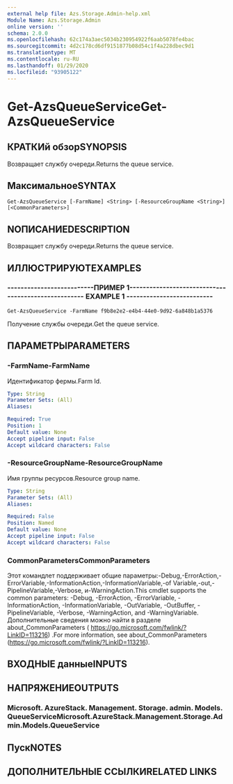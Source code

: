 ```yaml
---
external help file: Azs.Storage.Admin-help.xml
Module Name: Azs.Storage.Admin
online version: ''
schema: 2.0.0
ms.openlocfilehash: 62c174a3aec5034b230954922f6aab5078fe4bac
ms.sourcegitcommit: 4d2c178cd6df9151877b08d54c1f4a228dbec9d1
ms.translationtype: MT
ms.contentlocale: ru-RU
ms.lasthandoff: 01/29/2020
ms.locfileid: "93905122"
---
```

# <span data-ttu-id="1b000-101">Get-AzsQueueService</span><span class="sxs-lookup"><span data-stu-id="1b000-101">Get-AzsQueueService</span></span>

## <span data-ttu-id="1b000-102">КРАТКИй обзор</span><span class="sxs-lookup"><span data-stu-id="1b000-102">SYNOPSIS</span></span>
<span data-ttu-id="1b000-103">Возвращает службу очереди.</span><span class="sxs-lookup"><span data-stu-id="1b000-103">Returns the queue service.</span></span>

## <span data-ttu-id="1b000-104">Максимальное</span><span class="sxs-lookup"><span data-stu-id="1b000-104">SYNTAX</span></span>

```
Get-AzsQueueService [-FarmName] <String> [-ResourceGroupName <String>] [<CommonParameters>]
```

## <span data-ttu-id="1b000-105">NОПИСАНИЕ</span><span class="sxs-lookup"><span data-stu-id="1b000-105">DESCRIPTION</span></span>
<span data-ttu-id="1b000-106">Возвращает службу очереди.</span><span class="sxs-lookup"><span data-stu-id="1b000-106">Returns the queue service.</span></span>

## <span data-ttu-id="1b000-107">ИЛЛЮСТРИРУЮТ</span><span class="sxs-lookup"><span data-stu-id="1b000-107">EXAMPLES</span></span>

### <span data-ttu-id="1b000-108">--------------------------ПРИМЕР 1--------------------------</span><span class="sxs-lookup"><span data-stu-id="1b000-108">-------------------------- EXAMPLE 1 --------------------------</span></span>
```
Get-AzsQueueService -FarmName f9b8e2e2-e4b4-44e0-9d92-6a848b1a5376
```

<span data-ttu-id="1b000-109">Получение службы очереди.</span><span class="sxs-lookup"><span data-stu-id="1b000-109">Get the queue service.</span></span>

## <span data-ttu-id="1b000-110">ПАРАМЕТРЫ</span><span class="sxs-lookup"><span data-stu-id="1b000-110">PARAMETERS</span></span>

### <span data-ttu-id="1b000-111">-FarmName</span><span class="sxs-lookup"><span data-stu-id="1b000-111">-FarmName</span></span>
<span data-ttu-id="1b000-112">Идентификатор фермы.</span><span class="sxs-lookup"><span data-stu-id="1b000-112">Farm Id.</span></span>

```yaml
Type: String
Parameter Sets: (All)
Aliases: 

Required: True
Position: 1
Default value: None
Accept pipeline input: False
Accept wildcard characters: False
```

### <span data-ttu-id="1b000-113">-ResourceGroupName</span><span class="sxs-lookup"><span data-stu-id="1b000-113">-ResourceGroupName</span></span>
<span data-ttu-id="1b000-114">Имя группы ресурсов.</span><span class="sxs-lookup"><span data-stu-id="1b000-114">Resource group name.</span></span>

```yaml
Type: String
Parameter Sets: (All)
Aliases: 

Required: False
Position: Named
Default value: None
Accept pipeline input: False
Accept wildcard characters: False
```

### <span data-ttu-id="1b000-115">CommonParameters</span><span class="sxs-lookup"><span data-stu-id="1b000-115">CommonParameters</span></span>
<span data-ttu-id="1b000-116">Этот командлет поддерживает общие параметры:-Debug,-ErrorAction,-ErrorVariable,-InformationAction,-InformationVariable,-of Variable,-out,-PipelineVariable,-Verbose, и-WarningAction.</span><span class="sxs-lookup"><span data-stu-id="1b000-116">This cmdlet supports the common parameters: -Debug, -ErrorAction, -ErrorVariable, -InformationAction, -InformationVariable, -OutVariable, -OutBuffer, -PipelineVariable, -Verbose, -WarningAction, and -WarningVariable.</span></span> <span data-ttu-id="1b000-117">Дополнительные сведения можно найти в разделе about_CommonParameters ( https://go.microsoft.com/fwlink/?LinkID=113216) .</span><span class="sxs-lookup"><span data-stu-id="1b000-117">For more information, see about_CommonParameters (https://go.microsoft.com/fwlink/?LinkID=113216).</span></span>

## <span data-ttu-id="1b000-118">ВХОДНЫЕ данные</span><span class="sxs-lookup"><span data-stu-id="1b000-118">INPUTS</span></span>

## <span data-ttu-id="1b000-119">НАПРЯЖЕНИЕ</span><span class="sxs-lookup"><span data-stu-id="1b000-119">OUTPUTS</span></span>

### <span data-ttu-id="1b000-120">Microsoft. AzureStack. Management. Storage. admin. Models. QueueService</span><span class="sxs-lookup"><span data-stu-id="1b000-120">Microsoft.AzureStack.Management.Storage.Admin.Models.QueueService</span></span>

## <span data-ttu-id="1b000-121">Пуск</span><span class="sxs-lookup"><span data-stu-id="1b000-121">NOTES</span></span>

## <span data-ttu-id="1b000-122">ДОПОЛНИТЕЛЬНЫЕ ССЫЛКИ</span><span class="sxs-lookup"><span data-stu-id="1b000-122">RELATED LINKS</span></span>

